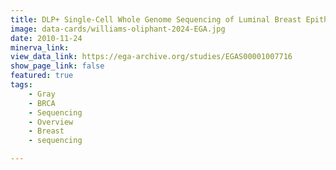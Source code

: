 ```yaml
---
title: DLP+ Single-Cell Whole Genome Sequencing of Luminal Breast Epithelial Cells from Wildtype and BRCA Mutation Carriers
image: data-cards/williams-oliphant-2024-EGA.jpg
date: 2010-11-24
minerva_link:
view_data_link: https://ega-archive.org/studies/EGAS00001007716
show_page_link: false
featured: true
tags:
    - Gray
    - BRCA
    - Sequencing
    - Overview
    - Breast
    - sequencing

---
```

